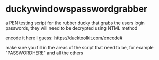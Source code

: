 # duckywindowspasswordgrabber
a PEN testing script for the rubber ducky that grabs the users login passwords, they will need to be decrypted using NTML method

encode it here I guess: https://ducktoolkit.com/encode#

make sure you fill in the areas of the script that need to be, for example "PASSWORDHERE" and all the others
